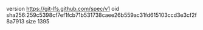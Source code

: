 version https://git-lfs.github.com/spec/v1
oid sha256:259c5398cf7ef1fcb71b531738caee26b559ac31fd615103ccd3e3cf2f8a7913
size 1395
